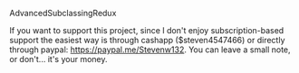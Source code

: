 AdvancedSubclassingRedux

If you want to support this project, since I don't enjoy subscription-based support the easiest way is through cashapp ($steven4547466) or directly through paypal: https://paypal.me/Stevenw132. You can leave a small note, or don't... it's your money.